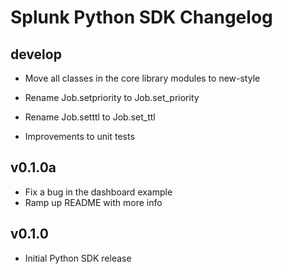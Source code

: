 # Splunk Python SDK Changelog

## develop

* Move all classes in the core library modules to new-style
* Rename Job.setpriority to Job.set_priority
* Rename Job.setttl to Job.set_ttl

* Improvements to unit tests

## v0.1.0a

* Fix a bug in the dashboard example
* Ramp up README with more info

## v0.1.0

* Initial Python SDK release
